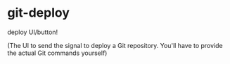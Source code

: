git-deploy
==========

deploy UI/button!

(The UI to send the signal to deploy a Git repository. You'll have to provide the actual Git commands yourself)

